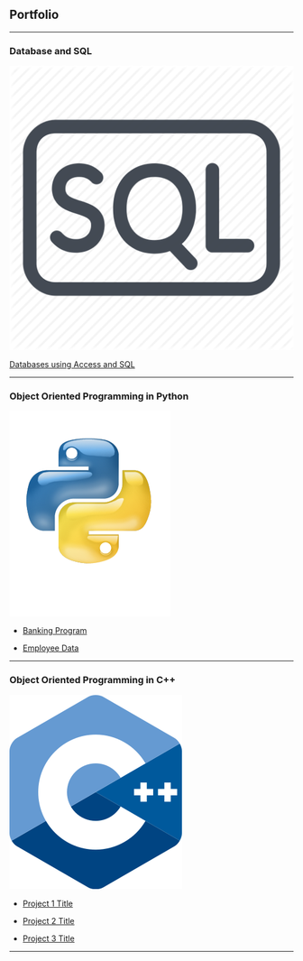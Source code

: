 ## Portfolio

---

### Database and SQL 

<img src="images/s2.webp?raw=true"/>

[Databases using Access and SQL](/sample_page)

---

### Object Oriented Programming in Python

<img src="images/last.png?raw=true"/>

- [Banking Program](http://example.com/)

- [Employee Data](http://example.com/)

---

### Object Oriented Programming in C++

<img src="images/c2.png?raw=true"/>

- [Project 1 Title](http://example.com/)

- [Project 2 Title](http://example.com/)

- [Project 3 Title](http://example.com/)


---

